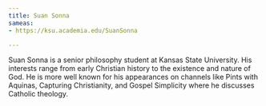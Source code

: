 ```yaml
---
title: Suan Sonna
sameas: 
- https://ksu.academia.edu/SuanSonna

---
```

Suan Sonna is a senior philosophy student at Kansas State University. His interests range from early Christian history to the existence and nature of God. He is more well known for his appearances on channels like Pints with Aquinas, Capturing Christianity, and Gospel Simplicity where he discusses Catholic theology. 
